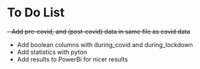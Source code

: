 # To Do List

~~- Add pre-covid, and (post-covid) data in same file as covid data~~ 
- Add boolean columns with during_covid and during_lockdown
- Add statistics with pyton
- Add results to PowerBi for nicer results